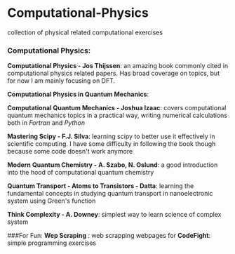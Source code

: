 # Computational-Physics
collection of physical related computational exercises

### Computational Physics:

**Computational Physics - Jos Thijssen**: an amazing book commonly cited in computational physics related papers. Has broad coverage on topics, but for now I am mainly focusing on DFT. 

**Computational Physics in Quantum Mechanics**:  

**Computational Quantum Mechanics - Joshua Izaac**: covers computational quantum mechanics topics in a practical way, writing numerical calculations both in *Fortran* and *Python* 

**Mastering Scipy - F.J. Silva**: learning scipy to better use it effectively in scientific computing. I have some difficulty in following the book though because some code doesn't work anymore 

**Modern Quantum Chemistry - A. Szabo, N. Oslund**: a good introduction into the hood of computational quantum chemistry

**Quantum Transport - Atoms to Transistors - Datta**:  learning the fundamental concepts in studying quantum transport in nanoelectronic system using Green's function

**Think Complexity - A. Downey**: simplest way to learn science of complex system  


###For Fun: 
**Wep Scraping** : web scrapping webpages for 
**CodeFight**: simple programming exercises
